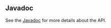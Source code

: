 ## Javadoc

See the [Javadoc](https://edeqa.github.io/Waytous-framework/) for more details about the API.
